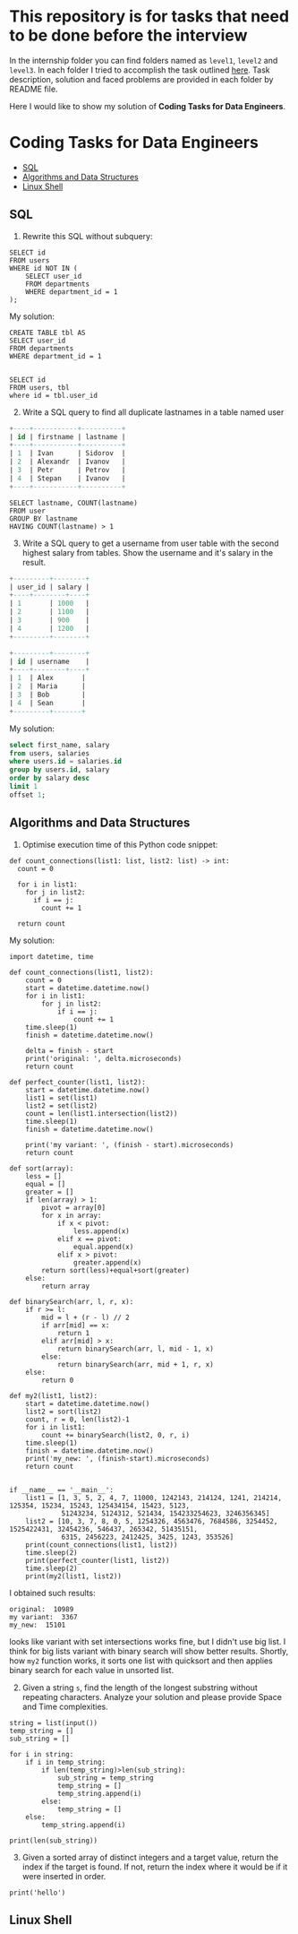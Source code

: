 # This repository is for tasks that need to be done before the interview
In the internship folder you can find folders named as `level1`, `level2` and `level3`. In each folder I tried to accomplish the task outlined [here](https://github.com/provectus/internship/tree/main/dataeng). Task description, solution and faced problems are provided in each folder by README file.

Here I would like to show my solution of __Coding Tasks for Data Engineers__.

# Coding Tasks for Data Engineers
* [SQL](#sql)
* [Algorithms and Data Structures](#algorithms-and-data-structures)
* [Linux Shell](#linux-shell)

## SQL
1. Rewrite this SQL without subquery:
```
SELECT id
FROM users
WHERE id NOT IN (
	SELECT user_id
	FROM departments
	WHERE department_id = 1
);
```
My solution:
```
CREATE TABLE tbl AS
SELECT user_id
FROM departments
WHERE department_id = 1


SELECT id 
FROM users, tbl
where id = tbl.user_id
```
2. Write a SQL query to find all duplicate lastnames in a table named user
```sql
+----+-----------+----------+
| id | firstname | lastname |
+----+-----------+----------+
| 1  | Ivan      | Sidorov  |
| 2  | Alexandr  | Ivanov   |
| 3  | Petr      | Petrov   |
| 4  | Stepan    | Ivanov   |
+----+-----------+----------+
```
```
SELECT lastname, COUNT(lastname)
FROM user
GROUP BY lastname
HAVING COUNT(lastname) > 1
```
3. Write a SQL query to get a username from user table with the second highest salary from tables. Show the username and it's salary in the result.
```sql
+---------+--------+
| user_id | salary |
+----+--------+----+
| 1       | 1000   |
| 2       | 1100   |
| 3       | 900    |
| 4       | 1200   |
+---------+--------+
```
```sql
+---------+--------+
| id | username    |
+----+--------+----+
| 1  | Alex       |
| 2  | Maria      |
| 3  | Bob        |
| 4  | Sean       |
+---------+-------+
```
My solution:
```sql
select first_name, salary
from users, salaries
where users.id = salaries.id
group by users.id, salary
order by salary desc
limit 1
offset 1;
```

## Algorithms and Data Structures
1. Optimise execution time of this Python code snippet:
```
def count_connections(list1: list, list2: list) -> int:
  count = 0
  
  for i in list1:
    for j in list2:
      if i == j:
        count += 1
  
  return count
```
My solution:
```
import datetime, time

def count_connections(list1, list2):
    count = 0
    start = datetime.datetime.now()
    for i in list1:
        for j in list2:
            if i == j:
                count += 1
    time.sleep(1)
    finish = datetime.datetime.now()

    delta = finish - start
    print('original: ', delta.microseconds)
    return count

def perfect_counter(list1, list2):
    start = datetime.datetime.now()
    list1 = set(list1)
    list2 = set(list2)
    count = len(list1.intersection(list2))
    time.sleep(1)
    finish = datetime.datetime.now()

    print('my variant: ', (finish - start).microseconds)
    return count

def sort(array):
    less = []
    equal = []
    greater = []
    if len(array) > 1:
        pivot = array[0]
        for x in array:
            if x < pivot:
                less.append(x)
            elif x == pivot:
                equal.append(x)
            elif x > pivot:
                greater.append(x)
        return sort(less)+equal+sort(greater)
    else:
        return array

def binarySearch(arr, l, r, x):
    if r >= l:
        mid = l + (r - l) // 2
        if arr[mid] == x:
            return 1
        elif arr[mid] > x:
            return binarySearch(arr, l, mid - 1, x)
        else:
            return binarySearch(arr, mid + 1, r, x)
    else:
        return 0

def my2(list1, list2):
    start = datetime.datetime.now()
    list2 = sort(list2)
    count, r = 0, len(list2)-1
    for i in list1:
        count += binarySearch(list2, 0, r, i)
    time.sleep(1)
    finish = datetime.datetime.now()
    print('my_new: ', (finish-start).microseconds)
    return count


if __name__ == '__main__':
    list1 = [1, 3, 5, 2, 4, 7, 11000, 1242143, 214124, 1241, 214214, 125354, 15234, 15243, 125434154, 15423, 5123,
             51243234, 5124312, 521434, 154233254623, 3246356345]
    list2 = [10, 3, 7, 8, 0, 5, 1254326, 4563476, 7684586, 3254452, 1525422431, 32454236, 546437, 265342, 51435151,
             6315, 2456223, 2412425, 3425, 1243, 353526]
    print(count_connections(list1, list2))
    time.sleep(2)
    print(perfect_counter(list1, list2))
    time.sleep(2)
    print(my2(list1, list2))
```
I obtained such results:
```
original:  10989
my variant:  3367
my_new:  15101
```
looks like variant with set intersections works fine, but I didn't use big list. I think for big lists variant with binary search will show better results. Shortly, how `my2` function works, it sorts one list with quicksort and then applies binary search for each value in unsorted list.

2. Given a string `s`, find the length of the longest substring without repeating characters. Analyze your solution and please provide Space and Time complexities.
```
string = list(input())
temp_string = []
sub_string = []

for i in string:
    if i in temp_string:
        if len(temp_string)>len(sub_string):
            sub_string = temp_string
            temp_string = []
            temp_string.append(i)
        else:
            temp_string = []
    else:
        temp_string.append(i)

print(len(sub_string))
```
3. Given a sorted array of distinct integers and a target value, return the index if the target is found. If not, return the index where it would be if it were inserted in order.
```
print('hello')
```
## Linux Shell
